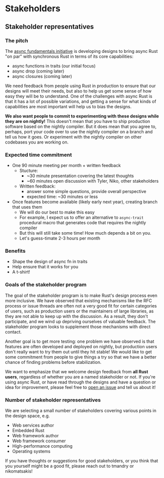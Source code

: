 # Stakeholders

## Stakeholder representatives

### The pitch

The [async fundamentals initiative](https://rust-lang.github.io/async-fundamentals-initiative/) is developing designs to bring async Rust "on par" with synchronous Rust in terms of its core capabilities:

* async functions in traits (our initial focus)
* async drop (coming later)
* async closures (coming later)

We need feedback from people using Rust in production to ensure that our designs will meet their needs, but also to help us get some sense of how easy they will be to understand. One of the challenges with async Rust is that it has a lot of possible variations, and getting a sense for what kinds of capabilities are most important will help us to bias the designs.

**We also want people to commit to experimenting with these designs while they are on nightly!** This doesn't mean that you have to ship production software based on the nightly compiler. But it does mean that you agree to, perhaps, port your code over to use the nightly compiler on a branch and tell us how it goes. Or experiment with the nightly compiler on other codebases you are working on.

### Expected time commitment

* One 90 minute meeting per month + written feedback
    * Stucture:
        * ~30 minute presentation covering the latest thoughts
        * ~60 minutes open discussion with Tyler, Niko, other stakeholders
    * Written feedback:
        * answer some simple questions, provide overall perspective
        * expected time: ~30 minutes or less
* Once features become available (likely early next year), creating branch that uses them
    * We will do our best to make this easy
    * For example, I expect us to offer an alternative to `async-trait` procedural macro that generates code that requires the nightly compiler
    * But this will still take some time! How much depends a bit on you.
    * Let's guess-timate 2-3 hours per month

### Benefits

* Shape the design of async fn in traits
* Help ensure that it works for you
* A t-shirt!

### Goals of the stakeholder program

The goal of the stakeholder program is to make Rust's design process even more inclusive. We have observed that existing mechanisms like the RFC process or issue threads are often not a very good fit for certain categories of users, such as production users or the maintainers of large libraries, as they are not able to keep up with the discussion. As a result, they don't participate, and we wind up depriving ourselves of valuable feedback. The stakeholder program looks to supplement those mechanisms with direct contact.

Another goal is to get more testing: one problem we have observed is that features are often developed and deployed on nightly, but production users don't really want to try them out until they hit stable! We would like to get some commitment from people to give things a try so that we have a better chance of finding problems before stabilization.

We want to emphasize that we welcome design feedback from **all Rust users**, regardless of whether you are a named stakeholder or not. If you're using async Rust, or have read through the designs and have a question or idea for improvement, please feel free to [open an issue](https://github.com/rust-lang/async-fundamentals-initiative/issues/new/choose) and tell us about it!

### Number of stakeholder representatives

We are selecting a small number of stakeholders covering various points in the design space, e.g.

* Web services author
* Embedded Rust
* Web framework author
* Web framework consumer
* High-performance computing
* Operating systems

If you have thoughts or suggestions for good stakeholders, or you think that you yourself might be a good fit, please reach out to tmandry or nikomatsakis!
